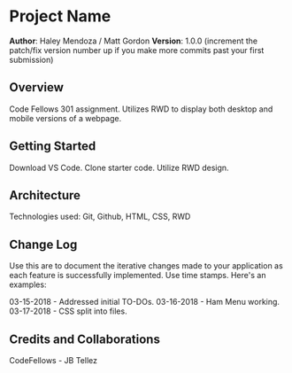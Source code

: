 # Project Name

**Author**: Haley Mendoza / Matt Gordon
**Version**: 1.0.0 (increment the patch/fix version number up if you make more commits past your first submission)

## Overview
Code Fellows 301 assignment. Utilizes RWD to display both desktop and mobile versions of a webpage.  

## Getting Started
Download VS Code. 
Clone starter code. 
Utilize RWD design.


## Architecture
Technologies used: Git, Github, HTML, CSS, RWD


## Change Log


Use this are to document the iterative changes made to your application as each feature is successfully implemented. Use time stamps. Here's an examples:

03-15-2018 - Addressed initial TO-DOs.
03-16-2018 - Ham Menu working.
03-17-2018 - CSS split into files. 

## Credits and Collaborations
CodeFellows - JB Tellez

